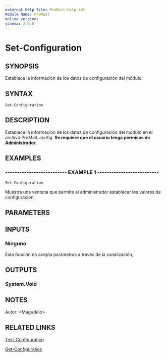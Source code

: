 ```yaml
---
external help file: ProMail-help.xml
Module Name: ProMail
online version: 
schema: 2.0.0
---
```


# Set-Configuration

## SYNOPSIS
Establece la información de los datos de configuración del módulo.

## SYNTAX

```
Set-Configuration
```

## DESCRIPTION
Establece la información de los datos de configuración del módulo en el archivo ProMail..config.
**Se requiere que el usuario tenga permisos de Administrador**.

## EXAMPLES

### -------------------------- EXAMPLE 1 --------------------------
```
Set-Configuration
```

Muestra una ventana que permite al administrador establecer los valores de configuración.

## PARAMETERS

## INPUTS

### Ninguno
Esta función no acepta parámetros a través de la canalización,

## OUTPUTS

### System.Void

## NOTES
Autor: \<Magudelo\>

## RELATED LINKS

[Test-Configuration](Test-Configuration.md)

[Get-Configuration](Get-Configuration.md)

